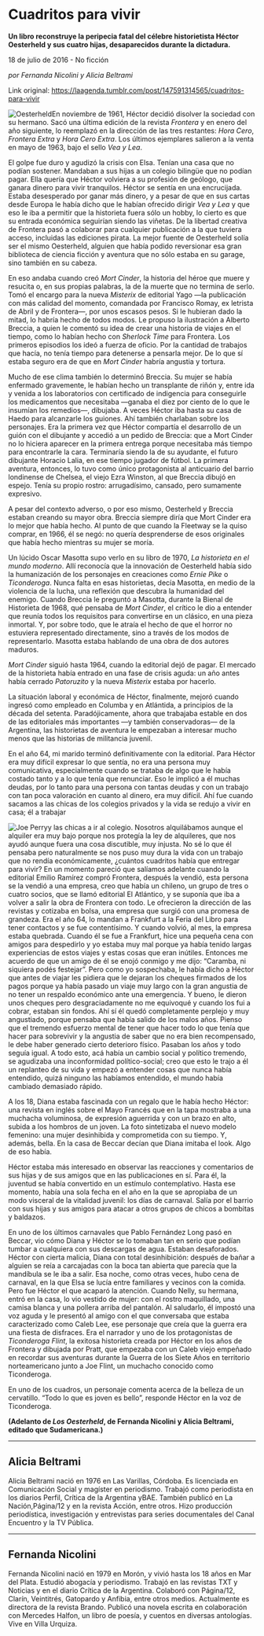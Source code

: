 # Cuadritos para vivir

**Un libro reconstruye la peripecia fatal del célebre historietista Héctor Oesterheld y sus cuatro hijas, desaparecidos durante la dictadura.**

18 de julio de 2016 - No ficción

_por Fernanda Nicolini y Alicia Beltrami_

Link original: https://laagenda.tumblr.com/post/147591314565/cuadritos-para-vivir

![Oesterheld](https://64.media.tumblr.com/35dbf15d8f5a4bb14ba8b5ac334a113a/tumblr_inline_pjzvryyibz1t6q87u_500.png)En noviembre de 1961, Héctor decidió disolver la sociedad con su hermano. Sacó una última edición de la revista *Frontera* y en enero del año siguiente, lo reemplazó en la dirección de las tres restantes: *Hora Cero*, *Frontera Extra* y *Hora Cero Extra*. Los últimos ejemplares salieron a la venta en mayo de 1963, bajo el sello *Vea y Lea*. 

El golpe fue duro y agudizó la crisis con Elsa. Tenían una casa que no podían sostener. Mandaban a sus hijas a un colegio bilingüe que no podían pagar. Ella quería que Héctor volviera a su profesión de geólogo, que ganara dinero para vivir tranquilos. Héctor se sentía en una encrucijada. Estaba desesperado por ganar más dinero, y a pesar de que en sus cartas desde Europa le había dicho que le habían ofrecido dirigir *Vea y Lea* y que eso le iba a permitir que la historieta fuera sólo un hobby, lo cierto es que su entrada económica seguirían siendo las viñetas. De la libertad creativa de Frontera pasó a colaborar para cualquier publicación a la que tuviera acceso, incluidas las ediciones pirata. La mejor fuente de Oesterheld solía ser el mismo Oesterheld, alguien que había podido reversionar esa gran biblioteca de ciencia ficción y aventura que no sólo estaba en su garage, sino también en su cabeza. 

En eso andaba cuando creó *Mort Cinder*, la historia del héroe que muere y resucita o, en sus propias palabras, la de la muerte que no termina de serlo. Tomó el encargo para la nueva *Misterix* de editorial Yago —la publicación con más calidad del momento, comandada por Francisco Romay, ex letrista de Abril y de Frontera—, por unos escasos pesos. Si le hubieran dado la mitad, lo habría hecho de todos modos. Le propuso la ilustración a Alberto Breccia, a quien le comentó su idea de crear una historia de viajes en el tiempo, como lo habían hecho con *Sherlock Time* para Frontera. Los primeros episodios los ideó a fuerza de oficio. Por la cantidad de trabajos que hacía, no tenía tiempo para detenerse a pensarla mejor. De lo que sí estaba seguro era de que en *Mort Cinder* habría angustia y tortura. 

Mucho de ese clima también lo determinó Breccia. Su mujer se había enfermado gravemente, le habían hecho un transplante de riñón y, entre ida y venida a los laboratorios con certificado de indigencia para conseguirle los medicamentos que necesitaba —ganaba el diez por ciento de lo que le insumían los remedios—, dibujaba. A veces Héctor iba hasta su casa de Haedo para alcanzarle los guiones. Ahí también charlaban sobre los personajes. Era la primera vez que Héctor compartía el desarrollo de un guión con el dibujante y accedió a un pedido de Breccia: que a Mort Cinder no lo hiciera aparecer en la primera entrega porque necesitaba más tiempo para encontrarle la cara. Terminaría siendo la de su ayudante, el futuro dibujante Horacio Lalia, en ese tiempo jugador de fútbol. La primera aventura, entonces, lo tuvo como único protagonista al anticuario del barrio londinense de Chelsea, el viejo Ezra Winston, al que Breccia dibujó en espejo. Tenía su propio rostro: arrugadísimo, cansado, pero sumamente expresivo. 

A pesar del contexto adverso, o por eso mismo, Oesterheld y Breccia estaban creando su mayor obra. Breccia siempre diría que Mort Cinder era lo mejor que había hecho. Al punto de que cuando la Fleetway se la quiso comprar, en 1966, él se negó: no quería desprenderse de esos originales que había hecho mientras su mujer se moría. 

Un lúcido Oscar Masotta supo verlo en su libro de 1970, *La historieta en el mundo moderno*. Allí reconocía que la innovación de Oesterheld había sido la humanización de los personajes en creaciones como *Ernie Pike* o *Ticonderoga*. Nunca falta en esas historietas, decía Masotta, en medio de la violencia de la lucha, una reflexión que descubra la humanidad del enemigo. Cuando Breccia le preguntó a Masotta, durante la Bienal de Historieta de 1968, qué pensaba de *Mort Cinder*, el crítico le dio a entender que reunía todos los requisitos para convertirse en un clásico, en una pieza inmortal. Y, por sobre todo, que le atraía el hecho de que el horror no estuviera representado directamente, sino a través de los modos de representarlo. Masotta estaba hablando de una obra de dos autores maduros. 

*Mort Cinder* siguió hasta 1964, cuando la editorial dejó de pagar. El mercado de la historieta había entrado en una fase de crisis aguda: un año antes había cerrado *Patoruzito* y la nueva *Misterix* estaba por hacerlo.

La situación laboral y económica de Héctor, finalmente, mejoró cuando ingresó como empleado en Columba y en Atlántida, a principios de la década del setenta. Paradójicamente, ahora que trabajaba estable en dos de las editoriales más importantes —y también conservadoras— de la Argentina, las historietas de aventura le empezaban a interesar mucho menos que las historias de militancia juvenil. 

En el año 64, mi marido terminó definitivamente con la editorial. Para Héctor era muy difícil expresar lo que sentía, no era una persona muy comunicativa, especialmente cuando se trataba de algo que le había costado tanto y a lo que tenía que renunciar. Eso le implicó a él muchas deudas, por lo tanto para una persona con tantas deudas y con un trabajo con tan poca valoración en cuanto al dinero, era muy difícil. Ahí fue cuando sacamos a las chicas de los colegios privados y la vida se redujo a vivir en casa; él a trabajar 


![Joe Perry](https://64.media.tumblr.com/61380c3480e97eaa661a1e854ee83a7c/tumblr_inline_pjzvrys4uT1t6q87u_250.jpg)y las chicas a ir al colegio. Nosotros alquilábamos aunque el alquiler era muy bajo porque nos protegía la ley de alquileres, que nos ayudó aunque fuera una cosa discutible, muy injusta. No sé lo que él pensaba pero naturalmente se nos puso muy dura la vida con un trabajo que no rendía económicamente, ¿cuántos cuadritos había que entregar para vivir? En un momento pareció que salíamos adelante cuando la editorial Emilio Ramírez compró Frontera, después la vendió, esta persona se la vendió a una empresa, creo que había un chileno, un grupo de tres o cuatro socios, que se llamó editorial El Atlántico, y se suponía que iba a volver a salir la obra de Frontera con todo. Le ofrecieron la dirección de las revistas y cotizaba en bolsa, una empresa que surgió con una promesa de grandeza. Era el año 64, lo mandan a Frankfurt a la Feria del Libro para tener contactos y se fue contentísimo. Y cuando volvió, al mes, la empresa estaba quebrada. Cuando él se fue a Frankfurt, hice una pequeña cena con amigos para despedirlo y yo estaba muy mal porque ya había tenido largas experiencias de estos viajes y estas cosas que eran inútiles. Entonces me acuerdo de que un amigo de él se enojó conmigo y me dijo: “Caramba, ni siquiera podés festejar”. Pero como yo sospechaba, le había dicho a Héctor que antes de viajar les pidiera que le dejaran los cheques firmados de los pagos porque ya había pasado un viaje muy largo con la gran angustia de no tener un respaldo económico ante una emergencia. Y bueno, le dieron unos cheques pero desgraciadamente no me equivoqué y cuando los fui a cobrar, estaban sin fondos. Ahí sí él quedó completamente perplejo y muy angustiado, porque pensaba que había salido de los malos años. Pienso que el tremendo esfuerzo mental de tener que hacer todo lo que tenía que hacer para sobrevivir y la angustia de saber que no era bien recompensado, le debe haber generado cierto deterioro físico. Pasaban los años y todo seguía igual. A todo esto, acá había un cambio social y político tremendo, se agudizaba una inconformidad político-social; creo que esto le trajo a él un replanteo de su vida y empezó a entender cosas que nunca había entendido, quizá ninguno las habíamos entendido, el mundo había cambiado demasiado rápido. 

A los 18, Diana estaba fascinada con un regalo que le había hecho Héctor: una revista en inglés sobre el Mayo Francés que en la tapa mostraba a una muchacha voluminosa, de expresión aguerrida y con un brazo en alto, subida a los hombros de un joven. La foto sintetizaba el nuevo modelo femenino: una mujer desinhibida y comprometida con su tiempo. Y, además, bella. En la casa de Beccar decían que Diana imitaba el look. Algo de eso había.


Héctor estaba más interesado en observar las reacciones y comentarios de sus hijas y de sus amigos que en las publicaciones en sí. Para él, la juventud se había convertido en un estímulo contemplativo. Hasta ese momento, había una sola fecha en el año en la que se apropiaba de un modo visceral de la vitalidad juvenil: los días de carnaval. Salía por el barrio con sus hijas y sus amigos para atacar a otros grupos de chicos a bombitas y baldazos. 

En uno de los últimos carnavales que Pablo Fernández Long pasó en Beccar, vio cómo Diana y Héctor se lo tomaban tan en serio que podían tumbar a cualquiera con sus descargas de agua. Estaban desaforados. Héctor con cierta malicia, Diana con total desinhibición: después de bañar a alguien se reía a carcajadas con la boca tan abierta que parecía que la mandíbula se le iba a salir. Esa noche, como otras veces, hubo cena de carnaval, en la que Elsa se lucía entre familiares y vecinos con la comida. Pero fue Héctor el que acaparó la atención. Cuando Nelly, su hermana, entró en la casa, lo vio vestido de mujer: con el rostro maquillado, una camisa blanca y una pollera arriba del pantalón. Al saludarlo, él impostó una voz aguda y le presentó al amigo con el que conversaba que estaba caracterizado como Caleb Lee, ese personaje que creía que la guerra era una fiesta de disfraces. Era el narrador y uno de los protagonistas de *Ticonderoga Flint*, la exitosa historieta creada por Héctor en los años de Frontera y dibujada por Pratt, que empezaba con un Caleb viejo empeñado en recordar sus aventuras durante la Guerra de los Siete Años en territorio norteamericano junto a Joe Flint, un muchacho conocido como Ticonderoga.

En uno de los cuadros, un personaje comenta acerca de la belleza de un cervatillo. “Todo lo que es joven es bello”, responde Héctor en la voz de Ticonderoga. 

  
  


**(Adelanto de *Los Oesterheld*, de Fernanda Nicolini y Alicia Beltrami, editado que Sudamericana.)** 



---

Alicia Beltrami
---------------

Alicia Beltrami nació en 1976 en Las Varillas, Córdoba. Es licenciada en Comunicación Social y magíster en periodismo. Trabajó como periodista en los diarios Perfil, Crítica de la Argentina yBAE. También publicó en La Nación,Página/12 y en la revista Acción, entre otros. Hizo producción periodística, investigación y entrevistas para series documentales del Canal Encuentro y la TV Pública. 



---

Fernanda Nicolini
-----------------

Fernanda Nicolini nació en 1979 en Morón, y vivió hasta los 18 años en Mar del Plata. Estudió abogacía y periodismo. Trabajó en las revistas TXT y Noticias y en el diario Crítica de la Argentina. Colaboró con Página/12, Clarín, Veintitrés, Gatopardo y Anfibia, entre otros medios. Actualmente es directora de la revista Brando. Publicó una novela escrita en colaboración con Mercedes Halfon, un libro de poesía, y cuentos en diversas antologías. Vive en Villa Urquiza.

